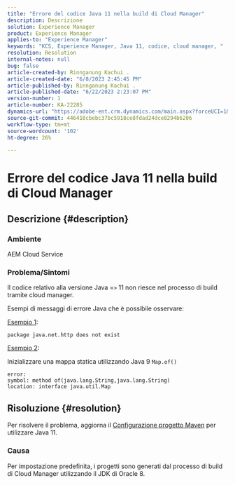 ```yaml
---
title: "Errore del codice Java 11 nella build di Cloud Manager"
description: Descrizione
solution: Experience Manager
product: Experience Manager
applies-to: "Experience Manager"
keywords: "KCS, Experience Manager, Java 11, codice, cloud manager, "
resolution: Resolution
internal-notes: null
bug: false
article-created-by: Rinnganung Kachui .
article-created-date: "6/8/2023 2:45:45 PM"
article-published-by: Rinnganung Kachui .
article-published-date: "6/22/2023 2:23:07 PM"
version-number: 1
article-number: KA-22285
dynamics-url: "https://adobe-ent.crm.dynamics.com/main.aspx?forceUCI=1&pagetype=entityrecord&etn=knowledgearticle&id=6f0f6424-0b06-ee11-8f6e-6045bd006793"
source-git-commit: 446410cbebc37bc5918ce8fdad24dce0294b6206
workflow-type: tm+mt
source-wordcount: '102'
ht-degree: 26%

---
```


# Errore del codice Java 11 nella build di Cloud Manager

## Descrizione {#description}


### <b>Ambiente</b>

AEM Cloud Service

### <b>Problema/Sintomi</b>

Il codice relativo alla versione Java =`>`  11 non riesce nel processo di build tramite cloud manager.

Esempi di messaggi di errore Java che è possibile osservare:

<u>Esempio 1</u>:


```
package java.net.http does not exist
```


<u>Esempio 2</u>:

Inizializzare una mappa statica utilizzando Java 9 `Map.of()`


```
error:
symbol: method of(java.lang.String,java.lang.String)
location: interface java.util.Map
```



## Risoluzione {#resolution}


Per risolvere il problema, aggiorna il [Configurazione progetto Maven](https://experienceleague.adobe.com/docs/experience-manager-cloud-manager/content/getting-started/project-creation/build-environment.html#maven-toolchains) per utilizzare Java 11.

### <b>Causa</b>

Per impostazione predefinita, i progetti sono generati dal processo di build di Cloud Manager utilizzando il JDK di Oracle 8.
